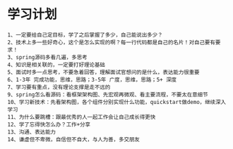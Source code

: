 # 学习计划
    1、一定要给自己定目标，学了之后掌握了多少，自己能说出多少？
    2、技术上多一些好奇心，这个是怎么实现的啊？每一行代码都是自己的名片！对自己要有要求！
    3、spring源码多看几遍，多思考
    4、知识是相关联的，一定要打好理论基础
    5、面试时多一点思考，不要急着回答，理解面试官想问的是什么，表达能力很重要
    6、1-3年 完成功能，思维，思路；3-5年 广度，思维，思路；5+ 深度
    7、学习要有重点，没有理论支撑是走不远的
    9、spring怎么看源码：看框架架构图、先宏观再微观、看主要流程，不要太在意细节
    10、学习新技术：先看架构图，各个组件分别实现什么功能，quickstart做demo，继续深入学习
    11、为什么要跳槽：跟最优秀的人一起工作会让自己成长得更快
    12、学了忘得快怎么办？工作+分享
    13、沟通、表达能力
	14、谦虚但不卑微，自信但不自大，与人为善，多交朋友